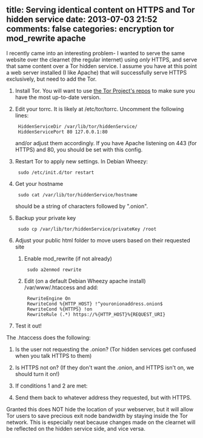 title: Serving identical content on HTTPS and Tor hidden service
date: 2013-07-03 21:52
comments: false
categories: encryption tor mod_rewrite apache
---
I recently came into an interesting problem- I wanted to serve the same website over the clearnet (the regular internet) using *only* HTTPS, and serve that same content over a Tor hidden service. I assume you have at this point a web server installed (I like Apache) that will successfully serve HTTPS exclusively, but need to add the Tor.

<!-- more -->

1. Install Tor. You will want to use [the Tor Project's repos](https://www.torproject.org/download/download-unix.html.en) to make sure you have the most up-to-date version.

2. Edit your torrc. It is likely at /etc/tor/torrc. Uncomment the following lines:

        HiddenServiceDir /var/lib/tor/hiddenService/
        HiddenServicePort 80 127.0.0.1:80
    
    and/or adjust them accordingly. If you have Apache listening on 443 (for HTTPS) and 80, you should be set with this config.

3. Restart Tor to apply new settings. In Debian Wheezy: 

        sudo /etc/init.d/tor restart
        
4. Get your hostname

        sudo cat /var/lib/tor/hiddenService/hostname
    
    should be a string of characters followed by ".onion".

5. Backup your private key

        sudo cp /var/lib/tor/hiddenService/privateKey /root
    
6. Adjust your public html folder to move users based on their requested site

    1. Enable mod_rewrite (if not already)
        
            sudo a2enmod rewrite    
        
    2. Edit (on a default Debian Wheezy apache install) /var/www/.htaccess and add:
                
            RewriteEngine On
            RewriteCond %{HTTP_HOST} !^youronionaddress.onion$
            RewriteCond %{HTTPS} !on
            RewriteRule (.*) https://%{HTTP_HOST}%{REQUEST_URI}
        
7. Test it out!

The .htaccess does the following:

1. Is the user not requesting the .onion? (Tor hidden services get confused when you talk HTTPS to them)

2. Is HTTPS not on? (If they don't want the .onion, and HTTPS isn't on, we should turn it on!)

3. If conditions 1 and 2 are met:

3. Send them back to whatever address they requested, but with HTTPS.

Granted this does NOT hide the location of your webserver, but it will allow Tor users to save precious exit node bandwidth by staying inside the Tor network. This is especially neat because changes made on the clearnet will be reflected on the hidden service side, and vice versa.  